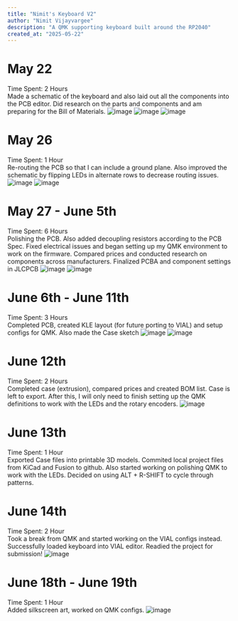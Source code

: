 ```yaml
---
title: "Nimit's Keyboard V2"
author: "Nimit Vijayvargee"
description: "A QMK supporting keyboard built around the RP2040"
created_at: "2025-05-22"
---
```


# May 22
Time Spent: 2 Hours <br>
Made a schematic of the keyboard and also laid out all the components into the PCB editor. Did research on the parts and components and am preparing for the Bill of Materials.
![image](https://github.com/user-attachments/assets/2bfc4952-ecf7-43d0-bbd8-a5e2e2b371a8)
![image](https://github.com/user-attachments/assets/c519edf1-19a3-451f-8437-d094cd4ecabb)
![image](https://github.com/user-attachments/assets/02cf0898-5c04-47fe-bf69-45a2c7c3d7f0)


# May 26
Time Spent: 1 Hour <br>
Re-routing the PCB so that I can include a ground plane. Also improved the schematic by flipping LEDs in alternate rows to decrease routing issues.
![image](https://github.com/user-attachments/assets/b807c907-4a2c-418e-a2e5-638701fd6a0b)
![image](https://github.com/user-attachments/assets/41aec6c1-79fd-4c7f-9dea-11d88603817b)


# May 27 - June 5th
Time Spent: 6 Hours <br>
Polishing the PCB. Also added decoupling resistors according to the PCB Spec. Fixed electrical issues and began setting up my QMK environment to work on the firmware.
Compared prices and conducted research on components across manufacturers. Finalized PCBA and component settings in JLCPCB
![image](https://github.com/user-attachments/assets/9f430366-019c-418c-8241-b8f223c23ae0)
![image](https://github.com/user-attachments/assets/fbf86d83-12aa-47f0-900c-018b943784f9)

# June 6th - June 11th
Time Spent: 3 Hours <br>
Completed PCB, created KLE layout (for future porting to VIAL) and setup configs for QMK. Also made the Case sketch
![image](https://github.com/user-attachments/assets/07bc01bf-ac24-491d-af63-58112a3cf7e1)
![image](https://github.com/user-attachments/assets/16003fce-9efe-4107-aaeb-0c661cb58836)


# June 12th 
Time Spent: 2 Hours <br>
Completed case (extrusion), compared prices and created BOM list. Case is left to export. After this, I will only need to finish setting up the QMK definitions to work with the LEDs and the rotary encoders.
![image](https://github.com/user-attachments/assets/ab1204d3-6e9b-4b53-8d96-15958b275e2c)


# June 13th
Time Spent: 1 Hour <br>
Exported Case files into printable 3D models. Commited local project files from KiCad and Fusion to github.
Also started working on polishing QMK to work with the LEDs. Decided on using ALT + R-SHIFT to cycle through patterns.


# June 14th
Time Spent: 2 Hour <br>
Took a break from QMK and started working on the VIAL configs instead. Successfully loaded keyboard into VIAL editor.
Readied the project for submission!
![image](https://github.com/user-attachments/assets/2176f7c5-4bc1-44d3-b3c2-f6717521ecc8)

# June 18th - June 19th
Time Spent: 1 Hour <br>
Added silkscreen art, worked on QMK configs.
![image](https://github.com/user-attachments/assets/12a224a1-d5a0-49b2-8f60-df78a339d182)



